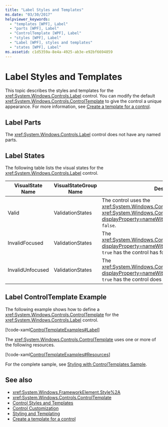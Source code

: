 ```yaml
---
title: "Label Styles and Templates"
ms.date: "03/30/2017"
helpviewer_keywords: 
  - "templates [WPF], Label"
  - "parts [WPF], Label"
  - "ControlTemplate [WPF], Label"
  - "styles [WPF], Label"
  - "Label [WPF], styles and templates"
  - "states [WPF], Label"
ms.assetid: c1d5359a-8e4a-4925-ab3e-e92bf6694859
---
```

# Label Styles and Templates
This topic describes the styles and templates for the <xref:System.Windows.Controls.Label> control. You can modify the default <xref:System.Windows.Controls.ControlTemplate> to give the control a unique appearance. For more information, see [Create a template for a control](how-to-create-apply-template.md).  
  
## Label Parts  
 The <xref:System.Windows.Controls.Label> control does not have any named parts.  
  
## Label States  
 The following table lists the visual states for the <xref:System.Windows.Controls.Label> control.  
  
|VisualState Name|VisualStateGroup Name|Description|  
|-|-|-|  
|Valid|ValidationStates|The control uses the <xref:System.Windows.Controls.Validation> class and the <xref:System.Windows.Controls.Validation.HasError%2A?displayProperty=nameWithType> attached property is `false`.|  
|InvalidFocused|ValidationStates|The <xref:System.Windows.Controls.Validation.HasError%2A?displayProperty=nameWithType> attached property is `true` has the control has focus.|  
|InvalidUnfocused|ValidationStates|The <xref:System.Windows.Controls.Validation.HasError%2A?displayProperty=nameWithType> attached property is `true` has the control does not have focus.|  
  
## Label ControlTemplate Example  
 The following example shows how to define a <xref:System.Windows.Controls.ControlTemplate> for the <xref:System.Windows.Controls.Label> control.  
  
 [!code-xaml[ControlTemplateExamples#Label](~/samples/snippets/csharp/VS_Snippets_Wpf/ControlTemplateExamples/CS/resources/label.xaml#label)]  
  
 The <xref:System.Windows.Controls.ControlTemplate> uses one or more of the following resources.  
  
 [!code-xaml[ControlTemplateExamples#Resources](~/samples/snippets/csharp/VS_Snippets_Wpf/ControlTemplateExamples/CS/resources/shared.xaml#resources)]  
  
 For the complete sample, see [Styling with ControlTemplates Sample](https://github.com/Microsoft/WPF-Samples/tree/master/Styles%20&%20Templates/IntroToStylingAndTemplating).  
  
## See also

- <xref:System.Windows.FrameworkElement.Style%2A>
- <xref:System.Windows.Controls.ControlTemplate>
- [Control Styles and Templates](control-styles-and-templates.md)
- [Control Customization](control-customization.md)
- [Styling and Templating](styles-templates-overview.md)
- [Create a template for a control](how-to-create-apply-template.md)
